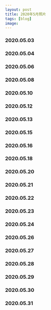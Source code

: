 ```yaml
---
layout: post
title: 2020年5月照片
tags: [blog]
image:
---
```


### 2020.05.03

<ul id="image-2020-05-03" class="image-gallery"></ul>

### 2020.05.04

<ul id="image-2020-05-04" class="image-gallery"></ul>

### 2020.05.06

<ul id="image-2020-05-06" class="image-gallery"></ul>

### 2020.05.08

<ul id="image-2020-05-08" class="image-gallery"></ul>

### 2020.05.10

<ul id="image-2020-05-10" class="image-gallery"></ul>

### 2020.05.12

<ul id="image-2020-05-12" class="image-gallery"></ul>

### 2020.05.13

<ul id="image-2020-05-13" class="image-gallery"></ul>

### 2020.05.15

<ul id="image-2020-05-15" class="image-gallery"></ul>

### 2020.05.16

<ul id="image-2020-05-16" class="image-gallery"></ul>

### 2020.05.18

<ul id="image-2020-05-18" class="image-gallery"></ul>

### 2020.05.20

<ul id="image-2020-05-20" class="image-gallery"></ul>

### 2020.05.21

<ul id="image-2020-05-21" class="image-gallery"></ul>

### 2020.05.22

<ul id="image-2020-05-22" class="image-gallery"></ul>

### 2020.05.23

<ul id="image-2020-05-23" class="image-gallery"></ul>

### 2020.05.24

<ul id="image-2020-05-24" class="image-gallery"></ul>

### 2020.05.26

<ul id="image-2020-05-26" class="image-gallery"></ul>

### 2020.05.27

<ul id="image-2020-05-27" class="image-gallery"></ul>

### 2020.05.28

<ul id="image-2020-05-28" class="image-gallery"></ul>

### 2020.05.29

<ul id="image-2020-05-29" class="image-gallery"></ul>

### 2020.05.30

<ul id="image-2020-05-30" class="image-gallery"></ul>

### 2020.05.31

<ul id="image-2020-05-31" class="image-gallery"></ul>